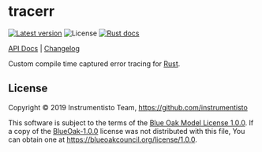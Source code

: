 tracerr
=======

[![Latest version](https://img.shields.io/crates/v/tracerr)](https://crates.io/crates/tracerr)
![License](https://img.shields.io/crates/l/tracerr)
[![Rust docs](https://img.shields.io/badge/api-rustdoc-blue.svg)](https://docs.rs/tracerr)

[API Docs](https://docs.rs/tracerr) |
[Changelog](https://github.com/instrumentisto/tracerr-rs/blob/master/CHANGELOG.md)

Custom compile time captured error tracing for [Rust].




## License

Copyright © 2019 Instrumentisto Team, https://github.com/instrumentisto

This software is subject to the terms of the [Blue Oak Model License 1.0.0](https://github.com/instrumentisto/tracerr-rs/blob/master/LICENSE.md). If a copy of the [BlueOak-1.0.0](https://spdx.org/licenses/BlueOak-1.0.0.html) license was not distributed with this file, You can obtain one at https://blueoakcouncil.org/license/1.0.0.





[Rust]: https://rust-lang.org
